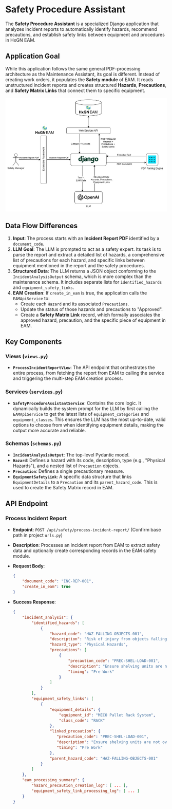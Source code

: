 # Safety Procedure Assistant

The **Safety Procedure Assistant** is a specialized Django application that analyzes incident reports to automatically identify hazards, recommend precautions, and establish safety links between equipment and procedures in HxGN EAM.

## Application Goal

While this application follows the same general PDF-processing architecture as the Maintenance Assistant, its goal is different. Instead of creating work orders, it populates the **Safety module** of EAM. It reads unstructured incident reports and creates structured **Hazards**, **Precautions**, and **Safety Matrix Links** that connect them to specific equipment.

![Safety Procedure Assistant Architecture](./images/21%20Tech%20Use%20Cases-Safety.jpg)

## Data Flow Differences

1. **Input**: The process starts with an **Incident Report PDF** identified by a `document_code`.
2. **LLM Goal**: The LLM is prompted to act as a safety expert. Its task is to parse the report and extract a detailed list of hazards, a comprehensive list of precautions for each hazard, and specific links between equipment mentioned in the report and the safety procedures.
3. **Structured Data**: The LLM returns a JSON object conforming to the `IncidentAnalysisOutput` schema, which is more complex than the maintenance schema. It includes separate lists for `identified_hazards` and `equipment_safety_links`.
4. **EAM Creation**: If `create_in_eam` is true, the application calls the `EAMApiService` to:
    - Create each `Hazard` and its associated `Precautions`.
    - Update the status of those hazards and precautions to "Approved".
    - Create a **Safety Matrix Link** record, which formally associates the approved hazard, precaution, and the specific piece of equipment in EAM.

## Key Components

### Views (`views.py`)

- **`ProcessIncidentReportView`**: The API endpoint that orchestrates the entire process, from fetching the report from EAM to calling the service and triggering the multi-step EAM creation process.

### Services (`services.py`)

- **`SafetyProcedureAssistantService`**: Contains the core logic. It dynamically builds the system prompt for the LLM by first calling the `EAMApiService` to get the latest lists of `equipment_categories` and `equipment_classes`. This ensures the LLM has the most up-to-date, valid options to choose from when identifying equipment details, making the output more accurate and reliable.

### Schemas (`schemas.py`)

- **`IncidentAnalysisOutput`**: The top-level Pydantic model.
- **`Hazard`**: Defines a hazard with its code, description, type (e.g., "Physical Hazards"), and a nested list of `Precaution` objects.
- **`Precaution`**: Defines a single precautionary measure.
- **`EquipmentSafetyLink`**: A specific data structure that links `EquipmentDetails` to a `Precaution` and its `parent_hazard_code`. This is used to create the Safety Matrix record in EAM.

## API Endpoint

### Process Incident Report

- **Endpoint**: `POST /api/safety/process-incident-report/` (Confirm base path in project `urls.py`)
- **Description**: Processes an incident report from EAM to extract safety data and optionally create corresponding records in the EAM safety module.
- **Request Body**:

    ```json
    {
        "document_code": "INC-REP-001",
        "create_in_eam": true
    }
    ```

- **Success Response**:

    ```json
    {
        "incident_analysis": {
            "identified_hazards": [
                {
                    "hazard_code": "HAZ-FALLING-OBJECTS-001",
                    "description": "Risk of injury from objects falling from improperly loaded shelves.",
                    "hazard_type": "Physical Hazards",
                    "precautions": [
                        {
                            "precaution_code": "PREC-SHEL-LOAD-001",
                            "description": "Ensure shelving units are not overloaded and items are stable.",
                            "timing": "Pre Work"
                        }
                    ]
                }
            ],
            "equipment_safety_links": [
                {
                    "equipment_details": {
                        "equipment_id": "MECO Pallet Rack System",
                        "class_code": "RACK"
                    },
                    "linked_precaution": {
                       "precaution_code": "PREC-SHEL-LOAD-001",
                       "description": "Ensure shelving units are not overloaded and items are stable.",
                       "timing": "Pre Work"
                    },
                    "parent_hazard_code": "HAZ-FALLING-OBJECTS-001"
                }
            ]
        },
        "eam_processing_summary": {
            "hazard_precaution_creation_log": [ ... ],
            "equipment_safety_link_processing_log": [ ... ]
        }
    }
    ```
